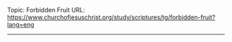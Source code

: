 Topic: Forbidden Fruit
URL: https://www.churchofjesuschrist.org/study/scriptures/tg/forbidden-fruit?lang=eng

---

